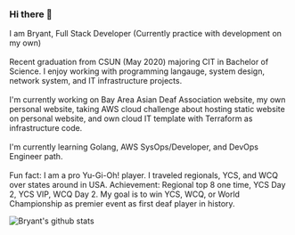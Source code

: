 ### Hi there 👋

I am Bryant, Full Stack Developer (Currently practice with development on my own)
<br />
<br />
Recent graduation from CSUN (May 2020) majoring CIT in Bachelor of Science. I enjoy working with programming langauge, system design, network system, and IT infrastructure projects. 
<br/>
<br/>
I'm currently working on Bay Area Asian Deaf Association website, my own personal website, taking AWS cloud challenge about hosting static website on personal website, and own cloud IT template with Terraform as infrastructure code.
<br/>
<br/>
I'm currently learning Golang, AWS SysOps/Developer, and DevOps Engineer path.
<br/>
<br/>
Fun fact: I am a pro Yu-Gi-Oh! player. I traveled regionals, YCS, and WCQ over states around in USA. Achievement: Regional top 8 one time, YCS Day 2, YCS VIP, WCQ Day 2. My goal is to win YCS, WCQ, or World Championship as premier event as first deaf player in history. 

![Bryant's github stats](https://github-readme-stats.vercel.app/api?username=bconti123&show_icons=true&theme=dark)


<!--
**bconti123/bconti123** is a ✨ _special_ ✨ repository because its `README.md` (this file) appears on your GitHub profile.

Here are some ideas to get you started:

- 🔭 I’m currently working on ...
- 🌱 I’m currently learning ...
- 👯 I’m looking to collaborate on ...
- 🤔 I’m looking for help with ...
- 💬 Ask me about ...
- 📫 How to reach me: ...
- 😄 Pronouns: ...
- ⚡ Fun fact: ...
-->
